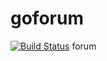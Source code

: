 # goforum
[![Build Status](https://travis-ci.org/wuxinwei/goforum.svg?branch=dev)](https://travis-ci.org/wuxinwei/goforum)
forum
